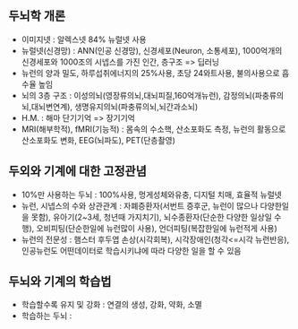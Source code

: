 ## 두뇌학 개론
  - 이미지넷 : 알렉스넷 84% 뉴럴넷 사용
  - 뉴럴넷(신경망) : ANN(인공 신경망), 신경세포(Neuron, 소통세포), 1000억개의 신경세포와 1000조의 시넵스를 가진 인간, 층구조 => 딥러닝
  - 뉴런의 양과 밀도, 하루섭취에너지의 25%사용, 초당 24와트사용, 불의사용으로 흡수율 높임
  - 뇌의 3층 구조 : 이성의뇌(영장류의뇌,대뇌피질,160억개뉴런), 감정의뇌(파충류의뇌,대뇌변연계), 생명유지의뇌(파충류의뇌,뇌간과소뇌)
  - H.M. : 해마 단기기억 => 장기기억
  - MRI(해부학적), fMRI(기능적) : 몸속의 수소핵, 산소포화도 측정, 뉴런의 활동으로 산소포화도 변화, EEG(뇌파도), PET(단층촬영)
  
## 두외와 기계에 대한 고정관념
  - 10%만 사용하는 두뇌 : 100%사용, 멍게성체와유충, 디지털 치매, 효율적 뉴럴넷
  - 뉴런, 시넵스의 수와 상관관계 : 자폐증환자(서번트 증후군, 뉴런이 많으나 다양한일을 못함), 유아기(2~3세, 청년때 가지치기), 뇌수종환자(단순한 다양한 일상일 수행), 오비피팅(단순한일에 뉴런많이 사용), 언더피팅(복잡한일에 뉴런적게 사용)
  - 뉴런의 전문성 : 햄스터 후두엽 손상(시각회복), 시각장애인(청각<=시각 뉴런반응), 인공뉴런도 어떤데이터로 학습시키냐에 따라 다양한 일을 할 수 있음
  
## 두뇌와 기계의 학습법
  - 학습할수록 유지 및 강화 : 연결의 생성, 강화, 약화, 소멸
  - 학습하는 두뇌 : 

